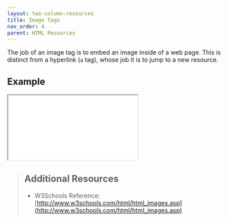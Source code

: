 ```yaml
---
layout: two-column-resources
title: Image Tags
nav_order: 4
parent: HTML Resources
---
```


The job of an image tag is to embed an image inside of a web page. This is distinct from a hyperlink (`a` tag), whose job it is to jump to a new resource.

## Example

<iframe src="//codepen.io/vanwars/embed/YaWqaM/?theme-id=18654&default-tab=html,result" allowfullscreen="true" class="codepen-frame"></iframe>

> ## Additional Resources
>
> * W3Schools Reference: [http://www.w3schools.com/html/html_images.asp](http://www.w3schools.com/html/html_images.asp)

